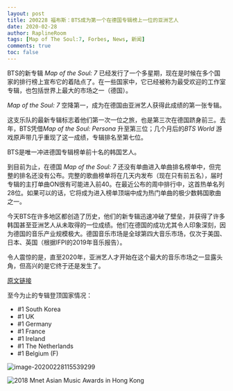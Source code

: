 ```yaml
---
layout: post
title: 200228 福布斯：BTS成为第一个在德国专辑榜上一位的亚洲艺人
date: 2020-02-28
author: RaplineRoom
tags: [Map of The Soul:7, Forbes, News, 新闻]
comments: true
toc: false
---
```


BTS的新专辑 *Map of the Soul: 7* 已经发行了一个多星期，现在是时候在多个国家的排行榜上宣布它的着陆点了。在一些国家中，它已经被称为最受欢迎的工作室专辑，也包括世界上最大的市场之一（德国）。

*Map of the Soul: 7* 空降第一，成为在德国由亚洲艺人获得此成绩的第一张专辑。

这支乐队的最新专辑标志着他们第一次一位之旅，也是第三次在德国跻身前三。去年，BTS凭借*Map of the Soul: Persona* 升至第三位；几个月后的*BTS World* 游戏原声带几乎重现了这一成绩，专辑排名至第七位。

BTS是唯一冲进德国专辑榜单前十名的韩国艺人。

到目前为止，在德国 *Map of the Soul: 7* 还没有单曲进入单曲排名榜单中，但完整的排名还没有公布。完整的歌曲榜单将在几天内发布（现在只有前五名），届时专辑的主打单曲ON很有可能进入前40。在最近公布的周中排行中，这首热单名列28位。如果可以的话，它将成为进入榜单顶端中成为热门单曲的极少数韩国歌曲之一。

今天BTS在许多地区都创造了历史，他们的新专辑迅速冲破了壁垒，并获得了许多韩国甚至亚洲艺人从未取得的一位成绩。他们在德国的成功尤其令人印象深刻，因为德国的音乐产业规模极大。德国音乐市场是全球第四大音乐市场，仅次于美国、日本、英国（根据IFPI的2019年音乐报告）。

令人震惊的是，直至2020年，亚洲艺人才开始在这个最大的音乐市场之一显露头角，但高兴的是它终于还是发生了。

[原文链接](https://www.forbes.com/sites/hughmcintyre/2020/02/28/bts-is-the-first-asian-act-to-chart-a-no-1-album-in-germany/#68f6a846703f) 

至今为止的专辑登顶国家情况：

- \#1 South Korea  
- \#1 UK  
- \#1 Germany  
- \#1 France  
- \#1 Ireland  
- \#1 The Netherlands  
- \#1 Belgium (F) 

![image-20200228115539299](https://tva1.sinaimg.cn/large/00831rSTgy1gccnvvlq3nj30u00wbgqx.jpg)

![2018 Mnet Asian Music Awards in Hong Kong](https://tva1.sinaimg.cn/large/00831rSTgy1gccn9lcph3j30qo0hs0ts.jpg)